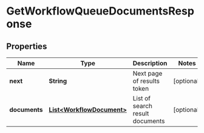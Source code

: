 

# GetWorkflowQueueDocumentsResponse


## Properties

| Name | Type | Description | Notes |
|------------ | ------------- | ------------- | -------------|
|**next** | **String** | Next page of results token |  [optional] |
|**documents** | [**List&lt;WorkflowDocument&gt;**](WorkflowDocument.md) | List of search result documents |  [optional] |




